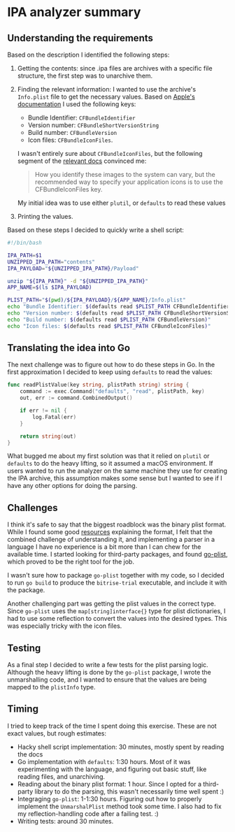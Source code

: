 # IPA analyzer summary

## Understanding the requirements

Based on the description I identified the following steps:

1. Getting the contents: since .ipa files are archives with a specific file structure, the first step was to unarchive them.
2. Finding the relevant information: I wanted to use the archive's `Info.plist` file to get the necessary values. Based on [Apple's documentation](https://developer.apple.com/library/archive/documentation/General/Reference/InfoPlistKeyReference/Articles/CoreFoundationKeys.html#//apple_ref/doc/uid/TP40009249-SW10) I used the following keys:
    - Bundle Identifier: `CFBundleIdentifier`
    - Version number: `CFBundleShortVersionString`
    - Build number: `CFBundleVersion`
    - Icon files: `CFBundleIconFiles`. 
    
    I wasn't entirely sure about `CFBundleIconFiles`, but the following segment of the [relevant docs](https://developer.apple.com/library/archive/documentation/CoreFoundation/Conceptual/CFBundles/BundleTypes/BundleTypes.html#//apple_ref/doc/uid/10000123i-CH101-SW1) convinced me:
    > How you identify these images to the system can vary, but the recommended way to specify your application icons is to use the CFBundleIconFiles key.

    My initial idea was to use either `plutil`, or `defaults` to read these values

3. Printing the values.

Based on these steps I decided to quickly write a shell script:

```bash
#!/bin/bash

IPA_PATH=$1
UNZIPPED_IPA_PATH="contents"
IPA_PAYLOAD="${UNZIPPED_IPA_PATH}/Payload"

unzip "${IPA_PATH}" -d "${UNZIPPED_IPA_PATH}"
APP_NAME=$(ls $IPA_PAYLOAD)

PLIST_PATH="$(pwd)/${IPA_PAYLOAD}/${APP_NAME}/Info.plist"
echo "Bundle Identifier: $(defaults read $PLIST_PATH CFBundleIdentifier)"
echo "Version number: $(defaults read $PLIST_PATH CFBundleShortVersionString)"
echo "Build number: $(defaults read $PLIST_PATH CFBundleVersion)"
echo "Icon files: $(defaults read $PLIST_PATH CFBundleIconFiles)"
```

## Translating the idea into Go

The next challenge was to figure out how to do these steps in Go. In the first approximation I decided to keep using `defaults` to read the values:

```go
func readPlistValue(key string, plistPath string) string {
    command := exec.Command("defaults", "read", plistPath, key)
    out, err := command.CombinedOutput()

    if err != nil {
        log.Fatal(err)
    }

    return string(out)
}
```

What bugged me about my first solution was that it relied on `plutil` or `defaults` to do the heavy lifting, so it assumed a macOS environment. If users wanted to run the analyzer on the same machine they use for creating the IPA archive, this assumption makes some sense but I wanted to see if I have any other options for doing the parsing.

## Challenges

I think it's safe to say that the biggest roadblock was the binary plist format. While I found some good [resources](https://medium.com/@karaiskc/understanding-apples-binary-property-list-format-281e6da00dbd) explaining the format, I felt that the combined challenge of understanding it, and implementing a parser in a language I have no experience is a bit more than I can chew for the available time. I started looking for third-party packages, and found [go-plist](https://godoc.org/github.com/DHowett/go-plist), which proved to be the right tool for the job.

I wasn't sure how to package `go-plist` together with my code, so I decided to run `go build` to produce the `bitrise-trial` executable, and include it with the package.

Another challenging part was getting the plist values in the correct type. Since `go-plist` uses the `map[string]interface{}` type for plist dictionaries, I had to use some reflection to convert the values into the desired types. This was especially tricky with the icon files.

## Testing

As a final step I decided to write a few tests for the plist parsing logic. Although the heavy lifting is done by the `go-plist` package, I wrote the unmarshalling code, and I wanted to ensure that the values are being mapped to the `plistInfo` type.

## Timing

I tried to keep track of the time I spent doing this exercise. These are not exact values, but rough estimates:
- Hacky shell script implementation: 30 minutes, mostly spent by reading the docs
- Go implementation with `defaults`: 1:30 hours. Most of it was experimenting with the language, and figuring out basic stuff, like reading files, and unarchiving.
- Reading about the binary plist format: 1 hour. Since I opted for a third-party library to do the parsing, this wasn't necessarily time well spent :)
- Integraging `go-plist`: 1-1:30 hours. Figuring out how to properly implement the `UnmarshalPlist` method took some time. I also had to fix my reflection-handling code after a failing test. :)
- Writing tests: around 30 minutes.
